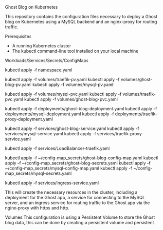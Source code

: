 Ghost Blog on Kubernetes

This repository contains the configuration files necessary to deploy a Ghost blog on Kubernetes using a MySQL backend and an nginx-proxy for routing traffic.

Prerequisites
- A running Kubernetes cluster
- The kubectl command-line tool installed on your local machine

Workloads/Services/Secrets/ConfigMaps

kubectl apply -f namespace.yaml

kubectl apply -f volumes/traefik-pv.yaml
kubectl apply -f volumes/ghost-blog-pv.yaml
kubectl apply -f volumes/mysql-pv.yaml

kubectl apply -f volumes/mysql-pvc.yaml
kubectl apply -f volumes/traefik-pvc.yaml
kubectl apply -f volumes/ghost-blog-pvc.yaml

kubectl apply -f deployments/ghost-blog-deployment.yaml
kubectl apply -f deployments/mysql-deployment.yaml
kubectl apply -f deployments/traefik-proxy-deployment.yaml

kubectl apply -f services/ghost-blog-service.yaml
kubectl apply -f services/mysql-service.yaml
kubectl apply -f services/traefik-proxy-service.yaml

kubectl apply -f services/LoadBalancer-traefik.yaml

kubectl apply -f ~/config-map_secrets/ghost-blog-config-map.yaml
kubectl apply -f ~/config-map_secrets/ghost-blog-secrets.yaml
kubectl apply -f ~/config-map_secrets/mysql-config-map.yaml
kubectl apply -f ~/config-map_secrets/mysql-secrets.yaml



kubectl apply -f services/ingress-service.yaml

This will create the necessary resources in the cluster, including a deployment for the Ghost app, a service for connecting to the MySQL server, and an ingress service for routing traffic to the Ghost app via the nginx-proxy with https and http.

Volumes
This configuration is using a Persistent Volume to store the Ghost blog data, this can be done by creating a persistent volume and persistent
